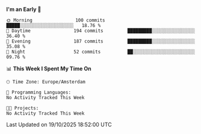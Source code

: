 <!--START_SECTION:waka-->
**I'm an Early 🐤** 

```text
🌞 Morning                100 commits         █████░░░░░░░░░░░░░░░░░░░░   18.76 % 
🌆 Daytime                194 commits         █████████░░░░░░░░░░░░░░░░   36.40 % 
🌃 Evening                187 commits         █████████░░░░░░░░░░░░░░░░   35.08 % 
🌙 Night                  52 commits          ██░░░░░░░░░░░░░░░░░░░░░░░   09.76 % 
```


📊 **This Week I Spent My Time On** 

```text
🕑︎ Time Zone: Europe/Amsterdam

💬 Programming Languages: 
No Activity Tracked This Week

🐱‍💻 Projects: 
No Activity Tracked This Week
```


 Last Updated on 19/10/2025 18:52:00 UTC
<!--END_SECTION:waka-->
